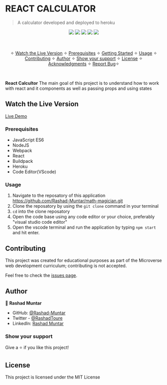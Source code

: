 # REACT CALCULATOR

> A calculator developed and deployed to heroku 

<p align="center">
    <a href="https://img.shields.io/badge/Microverse-blueviolet" alt="Contributors">
        <img src="https://img.shields.io/badge/Microverse-blueviolet" /></a>
    <a href="https://www.javascript.com/" alt="JS">
        <img src="https://img.shields.io/badge/javaScript-ES6-yellow" /></a>
    <a href="https://webpack.js.org//" alt="Webpack">
        <img src="https://img.shields.io/badge/Webpack.js-5.21.2-blue" /></a>
    <a href="https://eslint.org/" alt="Eslint">
        <img src="https://img.shields.io/badge/eslint-6.8.0-red" /></a>
    <a href="https://stylelint.io/" alt="Stylelint">
        <img src="https://img.shields.io/badge/Stylelint-13.3.x-green" /></a>
</p>

<p align="center">
    <br />
    <br />&#10023;
    <a href="#Prerequisites">Watch the Live Version</a> &#10023;
    <a href="#Prerequisites">Prerequisites</a> &#10023;
    <a href="#Getting-Started">Getting Started</a> &#10023;
    <a href="#Usage">Usage</a> &#10023;
    <a href="#Contributing">Contributing</a> &#10023;
    <a href="#Author">Author</a> &#10023;
    <a href="#Show-your-support">Show your support</a> &#10023;
    <a href="#License">License</a> &#10023;
    <a href="#Acknowledgments">Acknowledgments</a> &#10023;
    <a href="https://github.com/Rashad-Muntar/to-do">Report Bug</a>&#10023;

</p>

<br/>

<b>React Calcultor</b> The main goal of this project is to understand how to work with react and it components as well as passing props and using states


## Watch the Live Version

[Live Demo](https://boiling-dawn-53650.herokuapp.com/)

### Prerequisites

- JavaScript ES6
- NodeJS
- Webpack
- React
- Buildpack
- Heroku
- Code Editor(VScode)


### Usage
1. Navigate to the reposatory of this application https://github.com/Rashad-Muntar/math-magician.git
2. Clone the reposatory by using the `git clone` command in your terminal
3. `cd` into the clone reposatory
4. Open the code base using any code editor or your choice, preferably "visual studio code editor"
5. Open the vscode terminal and run the application by typing `npm start` and hit enter.


## Contributing

This project was created for educational purposes as part of the Microverse web development curriculum; contributing is not accepted.

Feel free to check the [issues page](https://github.com/Rashad-Muntar/math-magician/issues).

## Author

👤 **Rashad Muntar**

- GitHub: [@Rashad-Muntar](https://github.com/Rashad-Muntar)
- Twitter - [@RashadToure](https://twitter.com/RashadToure)
- LinkedIn: [Rashad Muntar](https://www.linkedin.com/in/rashad-muntar/)

### Show your support

Give a ⭐️ if you like this project!

## License


This project is licensed under the MIT License
